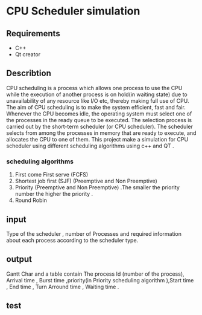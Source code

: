 # CPU Scheduler simulation

## Requirements 
- C++ 
- Qt creator 

## Describtion 
CPU scheduling is a process which allows one process to use the CPU while the execution of another process is on hold(in waiting state) due to unavailability of any resource like I/O etc, thereby making full use of CPU. The aim of CPU scheduling is to make the system efficient, fast and fair.  Whenever the CPU becomes idle, the operating system must select one of the processes in the ready queue to be executed. The selection process is carried out by the short-term scheduler (or CPU scheduler). The scheduler selects from among the processes in memory that are ready to execute, and allocates the CPU to one of them. This project make a simulation for CPU scheduler using different scheduling algorithms using c++ and QT . 

### scheduling algorithms 
1. First come First serve (FCFS)
2. Shortest job first (SJF) (Preemptive and Non Preemptive)
3. Priority (Preemptive and Non Preemptive) .The smaller the priority number the
higher the priority .
4. Round Robin

## input 
Type of the scheduler , number of Processes and required information about each process
according to the scheduler type.

## output 
Gantt Char and a table contain The process Id (number of the process), Arrival time ,  Burst time ,priority(in Priority scheduling algorithm ),Start time , End time , Turn Arround time , Waiting time .

## test 
